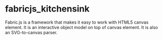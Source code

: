 # fabricjs_kitchensink

Fabric.js is a framework that makes it easy to work with HTML5 canvas element. It is an interactive object model on top of canvas element. It is also an SVG-to-canvas parser.
